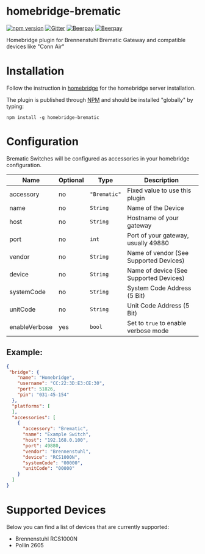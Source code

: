 # homebridge-brematic
[![npm version](https://badge.fury.io/js/homebridge-brematic.svg)](https://badge.fury.io/js/homebridge-brematic)
[![Gitter](https://badges.gitter.im/cvieth/homebridge-brematic.svg)](https://gitter.im/cvieth/homebridge-brematic?utm_source=badge&utm_medium=badge&utm_campaign=pr-badge&utm_content=body_badge)
[![Beerpay](https://beerpay.io/cvieth/homebridge-brematic/badge.svg?style=beer)](https://beerpay.io/cvieth/homebridge-brematic)
[![Beerpay](https://beerpay.io/cvieth/homebridge-brematic/make-wish.svg?style=flat)](https://beerpay.io/cvieth/homebridge-brematic)

Homebridge plugin for Brennenstuhl Brematic Gateway and compatible devices like "Conn Air"

# Installation
Follow the instruction in [homebridge](https://www.npmjs.com/package/homebridge) for the
homebridge server installation.

The plugin is published through [NPM](https://www.npmjs.com/package/homebridge-brematic) and
should be installed "globally" by typing:

    npm install -g homebridge-brematic

# Configuration

Brematic Switches will be configured as accessories in your homebridge configuration.

| Name         | Optional | Type        | Description                           |
| ------------ | -------- | ----------- | ------------------------------------- |
|accessory     |no        |`"Brematic"` |Fixed value to use this plugin         |
|name          |no        |`String`     |Name of the Device                     |
|host          |no        |`String`     |Hostname of your gateway               |
|port          |no        |`int`        |Port of your gateway, usually 49880    |
|vendor        |no        |`String`     |Name of vendor (See Supported Devices) |
|device        |no        |`String`     |Name of device (See Supported Devices) |
|systemCode    |no        |`String`     |System Code Address (5 Bit)            |
|unitCode      |no        |`String`     |Unit Code Address (5 Bit)              |
|enableVerbose |yes       |`bool`       | Set to `true` to enable verbose mode  |

## Example:
```json
{
 "bridge": {
    "name": "Homebridge",
    "username": "CC:22:3D:E3:CE:30",
    "port": 51826,
    "pin": "031-45-154"
  },
  "platforms": [
  ],
  "accessories": [
    {
      "accessory": "Brematic",
      "name": "Example Switch",
      "host": "192.168.0.100",
      "port": 49880,
      "vendor": "Brennenstuhl",
      "device": "RCS1000N",
      "systemCode": "00000",
      "unitCode": "00000" 
    }
  ]
}
```

# Supported Devices

Below you can find a list of devices that are currently supported:

  * Brennenstuhl RCS1000N
  * Pollin 2605

